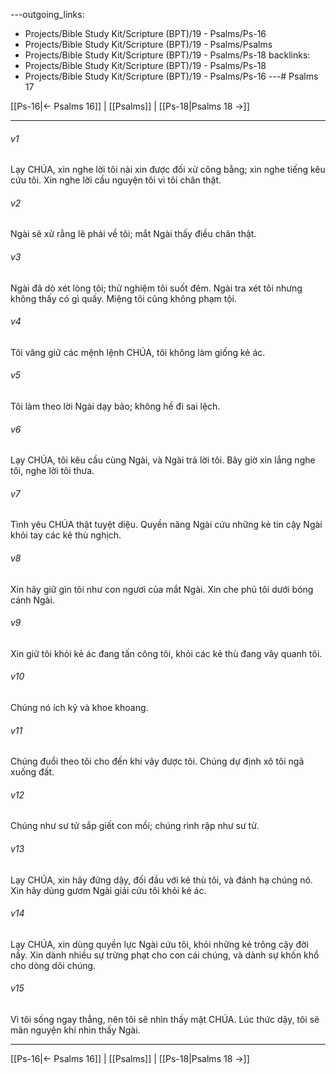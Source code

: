 ---outgoing_links:
  - Projects/Bible Study Kit/Scripture (BPT)/19 - Psalms/Ps-16
  - Projects/Bible Study Kit/Scripture (BPT)/19 - Psalms/Psalms
  - Projects/Bible Study Kit/Scripture (BPT)/19 - Psalms/Ps-18
backlinks:
  - Projects/Bible Study Kit/Scripture (BPT)/19 - Psalms/Ps-18
  - Projects/Bible Study Kit/Scripture (BPT)/19 - Psalms/Ps-16
---# Psalms 17

[[Ps-16|← Psalms 16]] | [[Psalms]] | [[Ps-18|Psalms 18 →]]
***



###### v1 
Lạy CHÚA, xin nghe lời tôi nài xin được đối xử công bằng; xin nghe tiếng kêu cứu tôi. Xin nghe lời cầu nguyện tôi vì tôi chân thật. 

###### v2 
Ngài sẽ xử rằng lẽ phải về tôi; mắt Ngài thấy điều chân thật. 

###### v3 
Ngài đã dò xét lòng tôi; thử nghiệm tôi suốt đêm. Ngài tra xét tôi nhưng không thấy có gì quấy. Miệng tôi cũng không phạm tội. 

###### v4 
Tôi vâng giữ các mệnh lệnh CHÚA, tôi không làm giống kẻ ác. 

###### v5 
Tôi làm theo lời Ngài dạy bảo; không hề đi sai lệch. 

###### v6 
Lạy CHÚA, tôi kêu cầu cùng Ngài, và Ngài trả lời tôi. Bây giờ xin lắng nghe tôi, nghe lời tôi thưa. 

###### v7 
Tình yêu CHÚA thật tuyệt diệu. Quyền năng Ngài cứu những kẻ tin cậy Ngài khỏi tay các kẻ thù nghịch. 

###### v8 
Xin hãy giữ gìn tôi như con ngươi của mắt Ngài. Xin che phủ tôi dưới bóng cánh Ngài. 

###### v9 
Xin giữ tôi khỏi kẻ ác đang tấn công tôi, khỏi các kẻ thù đang vây quanh tôi. 

###### v10 
Chúng nó ích kỷ và khoe khoang. 

###### v11 
Chúng đuổi theo tôi cho đến khi vây được tôi. Chúng dự định xô tôi ngã xuống đất. 

###### v12 
Chúng như sư tử sắp giết con mồi; chúng rình rập như sư tử. 

###### v13 
Lạy CHÚA, xin hãy đứng dậy, đối đầu với kẻ thù tôi, và đánh hạ chúng nó. Xin hãy dùng gươm Ngài giải cứu tôi khỏi kẻ ác. 

###### v14 
Lạy CHÚA, xin dùng quyền lực Ngài cứu tôi, khỏi những kẻ trông cậy đời nầy. Xin dành nhiều sự trừng phạt cho con cái chúng, và dành sự khốn khổ cho dòng dõi chúng. 

###### v15 
Vì tôi sống ngay thẳng, nên tôi sẽ nhìn thấy mặt CHÚA. Lúc thức dậy, tôi sẽ mãn nguyện khi nhìn thấy Ngài.

***
[[Ps-16|← Psalms 16]] | [[Psalms]] | [[Ps-18|Psalms 18 →]]
